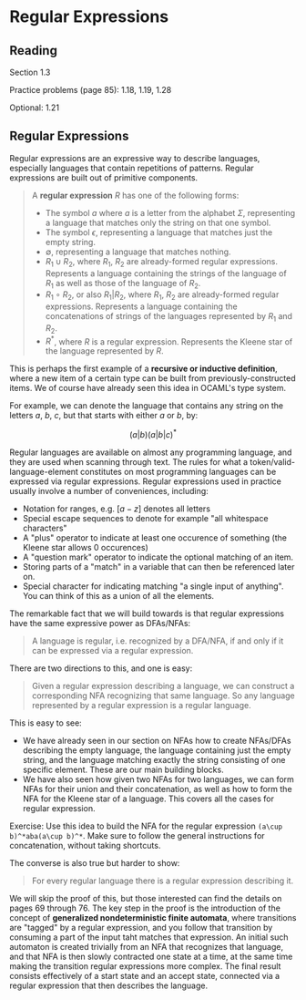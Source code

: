 # Regular Expressions


## Reading

Section 1.3

Practice problems (page 85): 1.18, 1.19, 1.28

Optional: 1.21

## Regular Expressions

Regular expressions are an expressive way to describe languages, especially languages that contain repetitions of patterns. Regular expressions are built out of primitive components.

> A **regular expression** $R$ has one of the following forms:
>
> - The symbol $a$ where $a$ is a letter from the alphabet $\Sigma$, representing a language that matches only the string on that one symbol.
> - The symbol $\epsilon$, representing a language that matches just the empty string.
> - $\emptyset$, representing a language that matches nothing.
> - $R_1 \cup R_2$, where $R_1$, $R_2$ are already-formed regular expressions. Represents a language containing the strings of the language of $R_1$ as well as those of the language of $R_2$.
> - $R_1 \circ R_2$, or also $R_1 | R_2$, where $R_1$, $R_2$ are already-formed regular expressions. Represents a language containing the concatenations of strings of the languages represented by $R_1$ and $R_2$.
> - $R^*$, where $R$ is a regular expression. Represents the Kleene star of the language represented by $R$.

This is perhaps the first example of a **recursive or inductive definition**, where a new item of a certain type can be built from previously-constructed items. We of course have already seen this idea in OCAML's type system.

For example, we can denote the language that contains any string on the letters $a$, $b$, $c$, but that starts with either $a$ or $b$, by:

$$(a|b)(a|b|c)^*$$

Regular languages are available on almost any programming language, and they are used when scanning through text. The rules for what a token/valid-language-element constitutes on most programming languages can be expressed via regular expressions. Regular expressions used in practice usually involve a number of conveniences, including:

- Notation for ranges, e.g. $[a-z]$ denotes all letters
- Special escape sequences to denote for example "all whitespace characters"
- A "plus" operator to indicate at least one occurence of something (the Kleene star allows 0 occurences)
- A "question mark" operator to indicate the optional matching of an item.
- Storing parts of a "match" in a variable that can then be referenced later on.
- Special character for indicating matching "a single input of anything". You can think of this as a union of all the elements.

The remarkable fact that we will build towards is that regular expressions have the same expressive power as DFAs/NFAs:

> A language is regular, i.e. recognized by a DFA/NFA, if and only if it can be expressed via a regular expression.

There are two directions to this, and one is easy:

> Given a regular expression describing a language, we can construct a corresponding NFA recognizing that same language. So any language represented by a regular expression is a regular language.

This is easy to see:

- We have already seen in our section on NFAs how to create NFAs/DFAs describing the empty language, the language containing just the empty string, and the language matching exactly the string consisting of one specific element. These are our main building blocks.
- We have also seen how given two NFAs for two languages, we can form NFAs for their union and their concatenation, as well as how to form the NFA for the Kleene star of a language. This covers all the cases for regular expression.

Exercise: Use this idea to build the NFA for the regular expression `(a\cup b)^*aba(a\cup b)^*`. Make sure to follow the general instructions for concatenation, without taking shortcuts.

The converse is also true but harder to show:

> For every regular language there is a regular expression describing it.

We will skip the proof of this, but those interested can find the details on pages 69 through 76. The key step in the proof is the introduction of the concept of **generalized nondeterministic finite automata**, where transitions are "tagged" by a regular expression, and you follow that transition by consuming a part of the input taht matches that expression. An initial such automaton is created trivially from an NFA that recognizes that language, and that NFA is then slowly contracted one state at a time, at the same time making the transition regular expressions more complex. The final result consists effectively of a start state and an accept state, connected via a regular expression that then describes the language.

